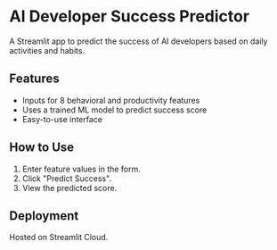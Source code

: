 # AI Developer Success Predictor

A Streamlit app to predict the success of AI developers based on daily activities and habits.

## Features
- Inputs for 8 behavioral and productivity features
- Uses a trained ML model to predict success score
- Easy-to-use interface

## How to Use
1. Enter feature values in the form.
2. Click "Predict Success".
3. View the predicted score.

## Deployment
Hosted on Streamlit Cloud.
